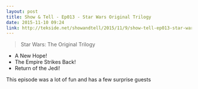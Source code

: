 ```yaml
---
layout: post
title: Show & Tell - Ep013 - Star Wars Original Trilogy
date: 2015-11-10 09:24
link: http://tekside.net/showandtell/2015/11/9/show-tell-ep013-star-wars-original-trilogy
---
```


> Star Wars: The Original Trilogy

* A New Hope!
* The Empire Strikes Back!
* Return of the Jedi!

This episode was a lot of fun and has a few surprise guests
